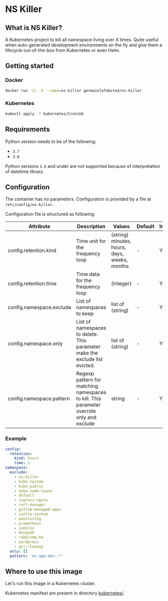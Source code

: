 # NS Killer

## What is NS Killer?
A Kubernetes project to kill all namespace living over X times. Quite useful when auto-generated development environments on the fly and give them a lifecycle out-of-the-box from Kubernetes or even Helm.

## Getting started
### Docker
```bash
docker run -ti -d --name=ns-killer germainlefebvre4/ns-killer
```

### Kubernetes
```bash
kubectl apply -f kubernetes/CronJob
```

## Requirements
Python version needs to be of the following:
* `3.7`
* `3.8`

Python versions `3.6` and under are not supported because of interpretation of datetime library.

## Configuration
The container has no parameters. Configuration is provided by a file at `/etc/config/ns-killer`.

Configuration file is structured as following:

| Attribute | Description | Values | Default | Implemented? |
|---|---|---|---|---|
| config.retention.kind | Time unit for the frequency loop | (string) minutes, hours, days, weeks, months | - | Yes |
| config.retention.time | Time data for the frequency loop | (integer) | - | Yes |
| config.namespace.exclude | List of namespaces to keep | list of (string) | - | Yes |
| config.namespace.only | List of namespaces to delete. This parameter make the exclude list evicted. | list of (string) | - | Yes |
| config.namespace.pattern | Regexp pattern for matching namespaces to kill. This parameter override only and exclude | string | - | Yes |

### Example
```yaml
config:
  retention:
    kind: hours
    time: 2
namespace:
  exclude:
    - ns-killer
    - kube-system
    - kube-public
    - kube-node-lease
    - default
    - ingress-nginx
    - cert-manager
    - gitlab-managed-apps
    - cattle-system
    - monitoring
    - prometheus
    - jenkins
    - mongodb
    - rabbitmq-ha
    - wordpress
    - gcr-cleanup
  only: []
  pattern: 'ns-app-dev-.*'
```

## Where to use this image
Let's run this image in a Kubernetes cluster.

Kubernetes manifest are present in directory [kubernetes/](kubernetes).
